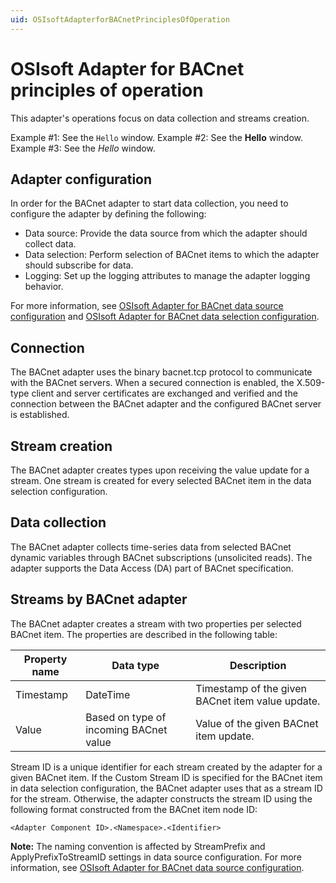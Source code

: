 ```yaml
---
uid: OSIsoftAdapterforBACnetPrinciplesOfOperation
---
```


# OSIsoft Adapter for BACnet principles of operation

This adapter's operations focus on data collection and streams creation. 

Example #1: See the `Hello` window.
Example #2: See the **Hello** window.
Example #3: See the *Hello* window.

## Adapter configuration

In order for the BACnet adapter to start data collection, you need to configure the adapter by defining the following:

- Data source: Provide the data source from which the adapter should collect data.
- Data selection: Perform selection of BACnet items to which the adapter should subscribe for data.
- Logging: Set up the logging attributes to manage the adapter logging behavior.

For more information, see [OSIsoft Adapter for BACnet data source configuration](xref:OSIsoftAdapterforBACnetDataSourceConfiguration) and [OSIsoft Adapter for BACnet data selection configuration](xref:OSIsoftAdapterforBACnetDataSelectionConfiguration). 

## Connection

The BACnet adapter uses the binary bacnet.tcp protocol to communicate with the BACnet servers. When a secured connection is enabled, the X.509-type client and server certificates are exchanged and verified and the connection between the BACnet adapter and the configured BACnet server is established.

## Stream creation

The BACnet adapter creates types upon receiving the value update for a stream. One stream is created for every selected BACnet item in the data selection configuration.

## Data collection

The BACnet adapter collects time-series data from selected BACnet dynamic variables through BACnet subscriptions (unsolicited reads). The adapter supports the Data Access (DA) part of BACnet specification.

## Streams by BACnet adapter

The BACnet adapter creates a stream with two properties per selected BACnet item. The properties are described in the following table:

| Property name | Data type | Description |
|---------------|-----------|-------------|
| Timestamp     | DateTime  | Timestamp of the given BACnet item value update. |
| Value         | Based on type of incoming BACnet value | Value of the given BACnet item update. |

Stream ID is a unique identifier for each stream created by the adapter for a given BACnet item. If the Custom Stream ID is specified for the BACnet item in data selection configuration, the BACnet adapter uses that as a stream ID for the stream. Otherwise, the adapter constructs the stream ID using the following format constructed from the BACnet item node ID:

```
<Adapter Component ID>.<Namespace>.<Identifier>
```

**Note:** The naming convention is affected by StreamPrefix and ApplyPrefixToStreamID settings in data source configuration. For more information, see [OSIsoft Adapter for BACnet data source configuration](xref:OSIsoftAdapterforBACnetDataSourceConfiguration).
